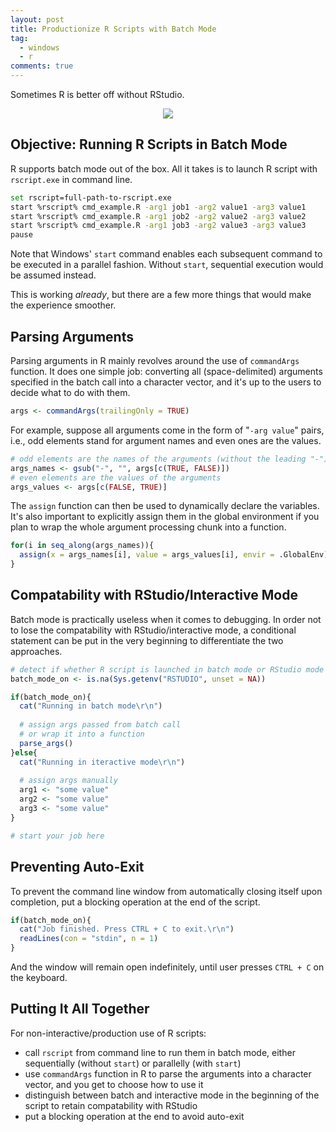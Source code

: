 ```yaml
---
layout: post
title: Productionize R Scripts with Batch Mode
tag:
  - windows
  - r
comments: true
---
```


Sometimes R is better off without RStudio.

<p align="center">
  <img src="https://shawenyao.github.io/R/images/cmd_example.png" />
</p>

## Objective: Running R Scripts in Batch Mode
R supports batch mode out of the box. All it takes is to launch R script with `rscript.exe` in command line.
```bash
set rscript=full-path-to-rscript.exe
start %rscript% cmd_example.R -arg1 job1 -arg2 value1 -arg3 value1
start %rscript% cmd_example.R -arg1 job2 -arg2 value2 -arg3 value2
start %rscript% cmd_example.R -arg1 job3 -arg2 value3 -arg3 value3
pause
```
Note that Windows' `start` command enables each subsequent command to be executed in a parallel fashion. Without `start`, sequential execution would be assumed instead.

This is working *already*, but there are a few more things that would make the experience smoother.

## Parsing Arguments
Parsing arguments in R mainly revolves around the use of `commandArgs` function. It does one simple job: converting all (space-delimited) arguments specified in the batch call into a character vector, and it's up to the users to decide what to do with them.
```r
args <- commandArgs(trailingOnly = TRUE)
```

For example, suppose all arguments come in the form of "`-arg value`" pairs, i.e., odd elements stand for argument names and even ones are the values.
```r
# odd elements are the names of the arguments (without the leading "-")
args_names <- gsub("-", "", args[c(TRUE, FALSE)])
# even elements are the values of the arguments
args_values <- args[c(FALSE, TRUE)]
```

The `assign` function can then be used to dynamically declare the variables. It's also important to explicitly assign them in the global environment if you plan to wrap the whole argument processing chunk into a function.
```r
for(i in seq_along(args_names)){
  assign(x = args_names[i], value = args_values[i], envir = .GlobalEnv)
}
```
  
## Compatability with RStudio/Interactive Mode
Batch mode is practically useless when it comes to debugging. In order not to lose the compatability with RStudio/interactive mode, a conditional statement can be put in the very beginning to differentiate the two approaches.
```r
# detect if whether R script is launched in batch mode or RStudio mode
batch_mode_on <- is.na(Sys.getenv("RSTUDIO", unset = NA))

if(batch_mode_on){
  cat("Running in batch mode\r\n")
  
  # assign args passed from batch call
  # or wrap it into a function
  parse_args()
}else{
  cat("Running in iteractive mode\r\n")
  
  # assign args manually
  arg1 <- "some value"
  arg2 <- "some value"
  arg3 <- "some value"
}

# start your job here
```

## Preventing Auto-Exit
To prevent the command line window from automatically closing itself upon completion, put a blocking operation at the end of the script.
```r
if(batch_mode_on){
  cat("Job finished. Press CTRL + C to exit.\r\n")
  readLines(con = "stdin", n = 1)
}
```

And the window will remain open indefinitely, until user presses `CTRL + C` on the keyboard.

## Putting It All Together
For non-interactive/production use of R scripts:
* call `rscript` from command line to run them in batch mode, either sequentially (without `start`) or parallelly (with `start`)
* use `commandArgs` function in R to parse the arguments into a character vector, and you get to choose how to use it
* distinguish between batch and interactive mode in the beginning of the script to retain compatability with RStudio
* put a blocking operation at the end to avoid auto-exit
